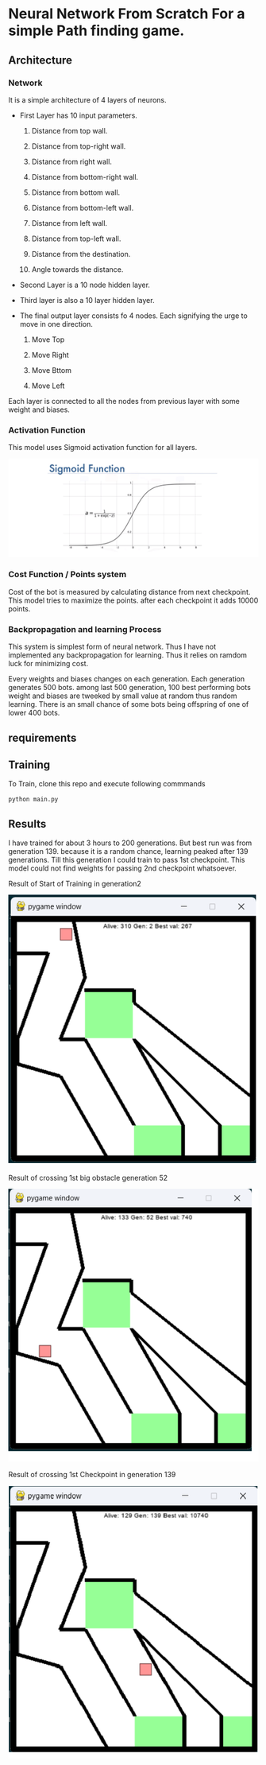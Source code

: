 # Neural Network From Scratch For a simple Path finding game.

## Architecture

### Network

It is a simple architecture of 4 layers of neurons.

- First Layer has 10 input parameters.

    1. Distance from top wall.

    2. Distance from top-right wall.

    3. Distance from right wall.

    4. Distance from bottom-right wall.

    5. Distance from bottom wall.

    6. Distance from bottom-left wall.

    7. Distance from left wall.

    8. Distance from top-left wall.

    9. Distance from the destination.

    10. Angle towards the distance.

- Second Layer is a 10 node hidden layer.

- Third layer is also a 10 layer hidden layer.

- The final output layer consists fo 4 nodes. Each signifying the urge to move in one direction.

    1. Move Top

    2. Move Right

    3. Move Bttom

    4. Move Left

Each layer is connected to all the nodes from previous layer with some weight and biases.

### Activation Function

This model uses Sigmoid activation function for all layers.

![Sigmoid Function](https://github.com/AnjaanKhadka/Single-purpose-Neural-Network-From-Scratch/blob/master/Result_images/sigmoid.png)

### Cost Function / Points system

Cost of the bot is measured by calculating distance from next checkpoint. This model tries to maximize the points. after each checkpoint it adds 10000 points.

### Backpropagation and learning Process

This system is simplest form of neural network. Thus I have not implemented any backpropagation for learning. Thus it relies on ramdom luck for minimizing cost.

Every weights and biases changes on each generation. Each generation generates 500 bots. among last 500 generation, 100 best performing bots weight and biases are tweeked by small value at random thus random learning. There is an small chance of some bots being offspring of one of lower 400 bots.

## requirements

## Training

To Train, clone this repo and execute following commmands

    python main.py

## Results

I have trained for about 3 hours to 200 generations. But best run was from generation 139. because it is a random chance, learning peaked after 139 generations. Till this generation I could train to pass 1st checkpoint. This model could not find weights for passing 2nd checkpoint whatsoever.

Result of Start of Training in generation2

![1st Result](https://github.com/AnjaanKhadka/Single-purpose-Neural-Network-From-Scratch/blob/master/Result_images/result1.png)

Result of crossing 1st big obstacle generation 52

![2nd Result](https://github.com/AnjaanKhadka/Single-purpose-Neural-Network-From-Scratch/blob/master/Result_images/result2.png)

Result of crossing 1st Checkpoint in generation 139

![3rd Result](https://github.com/AnjaanKhadka/Single-purpose-Neural-Network-From-Scratch/blob/master/Result_images/result3.png)


